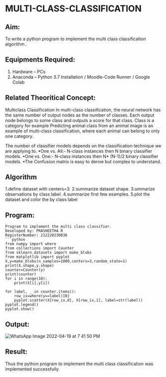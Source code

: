 # MULTI-CLASS-CLASSIFICATION
## Aim:
To write a python program to implement the multi class classification algorithm .

## Equipments Required:
1. Hardware – PCs
2. Anaconda – Python 3.7 Installation / Moodle-Code Runner / Google Colab

## Related Theoritical Concept:
Multiclass Classification In multi-class classification, the neural network has the same number of output nodes as the number of classes. Each output node belongs to some class and outputs a score for that class. Class is a category for example Predicting animal class from an animal image is an example of multi-class classification, where each animal can belong to only one category.

The number of classifier models depends on the classification technique we are applying to. •One vs. All:- N-class instances then N binary classifier models. •One vs. One:- N-class instances then N* (N-1)/2 binary classifier models. •The Confusion matrix is easy to derive but complex to understand.


## Algorithm
1.define dataset with centers=3. 
2.summarize dataset shape. 
3.ummarize observations by class label. 
4.summarize first few examples. 
5.plot the dataset and color the by class label
## Program:
```
Program to implement the multi class classifier.
Developed by: PRASHEETHA R
RegisterNumber: 212220230036
```python
from numpy import where
from collections import Counter
from sklearn.datasets import make_blobs
from matplotlib import pyplot
X,y=make_blobs(n_samples=1000,centers=3,random_state=1)
print(X.shape,y.shape)
counter=Counter(y)
print(counter)
for i in range(10):
    print(X[i],y[i])
    
for label, _ in counter.items():
    row_ix=where(y==label)[0]
    pyplot.scatter(X[row_ix,0], X[row_ix,1], label=str(label))
pyplot.legend()
pyplot.show()
```

## Output:
![WhatsApp Image 2022-04-19 at 7 41 50 PM](https://user-images.githubusercontent.com/75234942/164040460-8acb1b0f-1c03-4e9c-8744-3be415f5cfdf.jpeg)


## Result:
Thus the python program to implement the multi class classification was implemented successfully.
